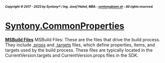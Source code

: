 ##### <sub><sub>Copyright &copy; 2017 - 2023 by Syntony&reg; / Ing. Josef Hahnl, MBA - syntony@aon.at - All rights reserved.</sub></sub>
# [Syntony.CommonProperties](./../README.md)

<a name="MSBuildFiles"/>[**MSBuild Files**]()
MSBuild Files: These are the files that drive the build process. They include [.props](#props) and [.targets](#targtes) files, which define properties, items, and targets used by the build process. These files are typically located in the CurrentVersion.targets and CurrentVersion.props files in the SDK.
